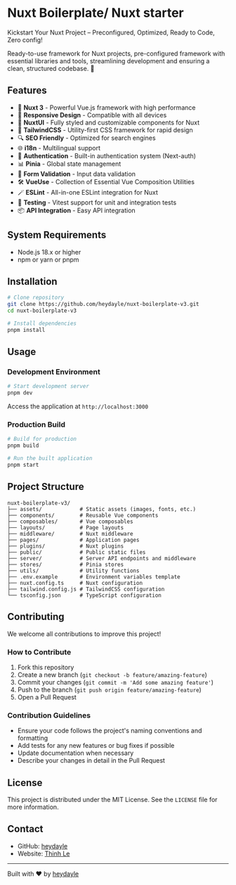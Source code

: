 # Nuxt Boilerplate/ Nuxt starter

Kickstart Your Nuxt Project – Preconfigured, Optimized, Ready to Code, Zero config!

Ready-to-use framework for Nuxt projects, pre-configured framework with essential libraries and tools, streamlining development and ensuring a clean, structured codebase. 🚀

## Features

- 🚀 **Nuxt 3** - Powerful Vue.js framework with high performance
- 📱 **Responsive Design** - Compatible with all devices
- 📐 **NuxtUI** - Fully styled and customizable components for Nuxt
- 🎨 **TailwindCSS** - Utility-first CSS framework for rapid design
- 🔍 **SEO Friendly** - Optimized for search engines
- 🌐 **i18n** - Multilingual support
- 🔐 **Authentication** - Built-in authentication system (Next-auth)
- 📊 **Pinia** - Global state management
- 📝 **Form Validation** - Input data validation
- 🛠 **VueUse** - Collection of Essential Vue Composition Utilities
- 🪄 **ESLint** - All-in-one ESLint integration for Nuxt
- 🧪 **Testing** - Vitest support for unit and integration tests
- 📦 **API Integration** - Easy API integration

## System Requirements

- Node.js 18.x or higher
- npm or yarn or pnpm

## Installation

```bash
# Clone repository
git clone https://github.com/heydayle/nuxt-boilerplate-v3.git
cd nuxt-boilerplate-v3

# Install dependencies
pnpm install
```

## Usage

### Development Environment

```bash
# Start development server
pnpm dev
```

Access the application at `http://localhost:3000`

### Production Build

```bash
# Build for production
pnpm build

# Run the built application
pnpm start
```

## Project Structure

```
nuxt-boilerplate-v3/
├── assets/            # Static assets (images, fonts, etc.)
├── components/        # Reusable Vue components
├── composables/       # Vue composables
├── layouts/           # Page layouts
├── middleware/        # Nuxt middleware
├── pages/             # Application pages
├── plugins/           # Nuxt plugins
├── public/            # Public static files
├── server/            # Server API endpoints and middleware
├── stores/            # Pinia stores
├── utils/             # Utility functions
├── .env.example       # Environment variables template
├── nuxt.config.ts     # Nuxt configuration
├── tailwind.config.js # TailwindCSS configuration
└── tsconfig.json      # TypeScript configuration
```

## Contributing

We welcome all contributions to improve this project!

### How to Contribute

1. Fork this repository
2. Create a new branch (`git checkout -b feature/amazing-feature`)
3. Commit your changes (`git commit -m 'Add some amazing feature'`)
4. Push to the branch (`git push origin feature/amazing-feature`)
5. Open a Pull Request

### Contribution Guidelines

- Ensure your code follows the project's naming conventions and formatting
- Add tests for any new features or bug fixes if possible
- Update documentation when necessary
- Describe your changes in detail in the Pull Request

## License

This project is distributed under the MIT License. See the `LICENSE` file for more information.

## Contact

- GitHub: [heydayle](https://github.com/heydayle)
- Website: [Thinh Le](https://thinh.io.vn)

---

Built with ❤️ by [heydayle](https://github.com/heydayle)
